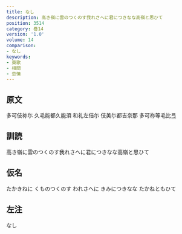```yaml
---
title: なし
description: 高き嶺に雲のつくのす我れさへに君につきなな高嶺と思ひて
position: 3514
category: 巻14
version: '1.0'
volume: 14
comparison:
- なし
keywords:
- 東歌
- 相聞
- 恋情
---
```


## 原文

多可伎祢尓 久毛能都久能須 和礼左倍尓 伎美尓都吉奈那 多可祢等毛比弖

## 訓読

高き嶺に雲のつくのす我れさへに君につきなな高嶺と思ひて

## 仮名

たかきねに くものつくのす われさへに きみにつきなな たかねともひて

## 左注

なし

